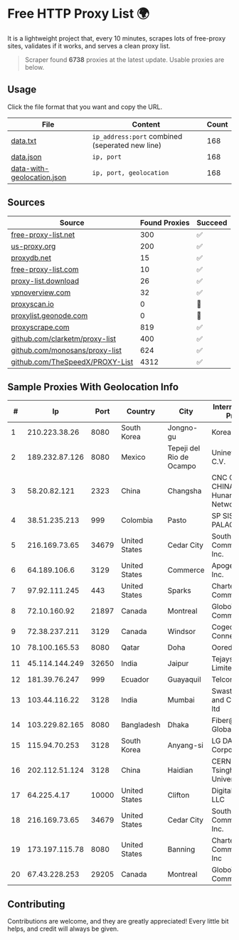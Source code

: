 
# Free HTTP Proxy List 🌍

It is a lightweight project that, every 10 minutes, scrapes lots of free-proxy sites, validates if it works, and serves a clean proxy list.


> Scraper found **6738** proxies at the latest update. Usable proxies are below.

## Usage

Click the file format that you want and copy the URL.


|File|Content|Count|
|----|-------|-----|
|[data.txt](https://raw.githubusercontent.com/themiralay/Proxy-List-World/master/data.txt)|`ip_address:port` combined (seperated new line)|168|
|[data.json](https://raw.githubusercontent.com/themiralay/Proxy-List-World/master/data.json)|`ip, port`|168|
|[data-with-geolocation.json](https://raw.githubusercontent.com/themiralay/Proxy-List-World/master/data-with-geolocation.json)|`ip, port, geolocation`|168|

## Sources

|Source|Found Proxies|Succeed|
|------|-------------|-------|
|[free-proxy-list.net](https://free-proxy-list.net)|300|✅|
|[us-proxy.org](https://www.us-proxy.org)|200|✅|
|[proxydb.net](http://proxydb.net)|15|✅|
|[free-proxy-list.com](https://free-proxy-list.com/?page=&port=&type%5B%5D=http&type%5B%5D=https&up_time=0&search=Search)|10|✅|
|[proxy-list.download](https://www.proxy-list.download/HTTP)|26|✅|
|[vpnoverview.com](https://vpnoverview.com/privacy/anonymous-browsing/free-proxy-servers)|32|✅|
|[proxyscan.io](https://www.proxyscan.io)|0|🚫|
|[proxylist.geonode.com](https://proxylist.geonode.com/api/proxy-list?limit=300&page=1&sort_by=lastChecked&sort_type=desc&protocols=http,https)|0|🚫|
|[proxyscrape.com](https://api.proxyscrape.com/v2/?request=displayproxies&protocol=http&timeout=10000&country=all&ssl=all&anonymity=all)|819|✅|
|[github.com/clarketm/proxy-list](https://raw.githubusercontent.com/clarketm/proxy-list/master/proxy-list-raw.txt)|400|✅|
|[github.com/monosans/proxy-list](https://raw.githubusercontent.com/monosans/proxy-list/main/proxies/http.txt)|624|✅|
|[github.com/TheSpeedX/PROXY-List](https://raw.githubusercontent.com/TheSpeedX/PROXY-List/master/http.txt)|4312|✅|


## Sample Proxies With Geolocation Info

|#|Ip|Port|Country|City|Internet Service Provider|
|-|--|----|-------|----|-------------------------|
|1|210.223.38.26|8080|South Korea|Jongno-gu|Korea Telecom|
|2|189.232.87.126|8080|Mexico|Tepeji del Rio de Ocampo|Uninet S.A. de C.V.|
|3|58.20.82.121|2323|China|Changsha|CNC Group CHINA169 Hunan Province Network|
|4|38.51.235.213|999|Colombia|Pasto|SP SISTEMAS PALACIOS LTDA|
|5|216.169.73.65|34679|United States|Cedar City|South Central Communications, Inc.|
|6|64.189.106.6|3129|United States|Commerce|Apogee Telecom Inc.|
|7|97.92.111.245|443|United States|Sparks|Charter Communications|
|8|72.10.160.92|21897|Canada|Montreal|GloboTech Communications|
|9|72.38.237.211|3129|Canada|Windsor|Cogeco Connexion Inc.|
|10|78.100.165.53|8080|Qatar|Doha|Ooredoo-MBB|
|11|45.114.144.249|32650|India|Jaipur|Tejays Dynamic Limited|
|12|181.39.76.247|999|Ecuador|Guayaquil|Telconet S.A|
|13|103.44.116.22|3128|India|Mumbai|Swastik Internet and Cables pvt. ltd|
|14|103.229.82.165|8080|Bangladesh|Dhaka|Fiber@Home Global Limited|
|15|115.94.70.253|3128|South Korea|Anyang-si|LG DACOM Corporation|
|16|202.112.51.124|3128|China|Haidian|CERNET2 IX at Tsinghua University|
|17|64.225.4.17|10000|United States|Clifton|DigitalOcean, LLC|
|18|216.169.73.65|34679|United States|Cedar City|South Central Communications, Inc.|
|19|173.197.115.78|8080|United States|Banning|Charter Communications Inc|
|20|67.43.228.253|29205|Canada|Montreal|GloboTech Communications|



## Contributing

Contributions are welcome, and they are greatly appreciated! Every
little bit helps, and credit will always be given.

